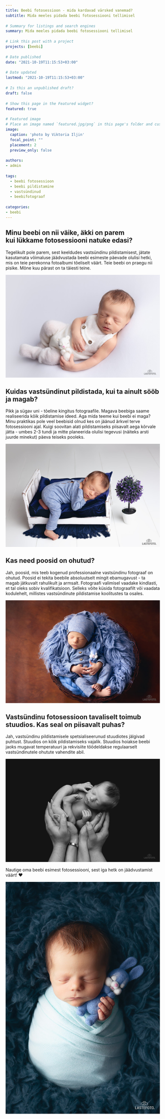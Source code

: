 ```yaml
---
title: Beebi fotosessioon - mida kardavad värsked vanemad?
subtitle: Mida meeles pidada beebi fotosessiooni tellimisel

# Summary for listings and search engines
summary: Mida meeles pidada beebi fotosessiooni tellimisel

# Link this post with a project
projects: [beebi]

# Date published
date: "2021-10-19T11:15:53+03:00"

# Date updated
lastmod: "2021-10-19T11:15:53+03:00"

# Is this an unpublished draft?
draft: false

# Show this page in the Featured widget?
featured: true

# Featured image
# Place an image named `featured.jpg/png` in this page's folder and customize its options here.
image:
  caption: 'photo by Viktoria Iljin'
  focal_point: ""
  placement: 2
  preview_only: false

authors:
- admin

tags:
  - beebi fotosessioon
  - beebi pildistamine
  - vastsündinud
  - beebifotograaf

categories:
- beebi
---
```


## Minu beebi on nii väike, äkki on parem kui lükkame fotosessiooni natuke edasi?

Tegelikult pole parem, sest keeldudes vastsündinu pildistamisest, jätate kasutamata võimaluse jäädvustada beebi esimeste päevade olulisi hetki, mis on teie perekonna fotoalbumi tõeliselt väärt. Teie beebi on praegu nii pisike. Mõne kuu pärast on ta täiesti teine.

![beebi fotosessioon stuudiso](./beebi-fotosessioon-1.jpg) 

## Kuidas vastsündinut pildistada, kui ta ainult sööb ja magab?


Pikk ja sügav uni - tõeline kingitus fotograafile. Magava beebiga saame realiseerida kõik pildistamise ideed. Aga mida teeme kui beebi ei maga? Minu praktikas pole veel beebisid olnud kes on jäänud ärkvel terve fotosessiooni ajal. Kuigi soovitan alati pildistamiseks piisavalt aega kõrvale jätta - umbes 2-3 tundi ja mitte planeerida olulisi tegevusi (näiteks arsti juurde minekut) päeva teiseks pooleks.

![beebi fotosessioon](./beebi-fotosessioon-2.jpg)

## Kas need poosid on ohutud?

Jah, poosid, mis teeb kogenud professionaalne vastsündinu fotograaf on ohutud. Poosid ei tekita beebile absoluutselt mingit ebamugavust - ta magab jätkuvalt rahulikult ja armsalt. Fotograafi valimisel vaadake kindlasti, et tal oleks sobiv kvalifikatsioon. Selleks võite küsida fotograafilt või vaadata kodulehelt, millistes vastsündinute pildistamise koolitustes ta osales. 

![beebi fotosessioon Tallinnas](./beebi-fotosessioon-3.jpg)

## Vastsündinu fotosessioon tavaliselt toimub stuudios. Kas seal on piisavalt puhas?

Jah, vastsündinu pildistamisele spetsialiseerunud stuudiotes jälgivad puhtust. Stuudios on kõik pildistamiseks vajalik. Stuudios hoiakse beebi jaoks mugavat temperatuuri ja rekvisiite töödeldakse regulaarselt vastsündinutele ohutute vahendite abil.

![beebifotosessioon](./beebi-fotosessioon-4.jpg)


Nautige oma beebi esimest fotosessiooni, sest iga hetk on jäädvustamist väärt! ❤️

![beebi fotosessioon Tallinnas](./beebi-fotosessioon-5.jpg)
